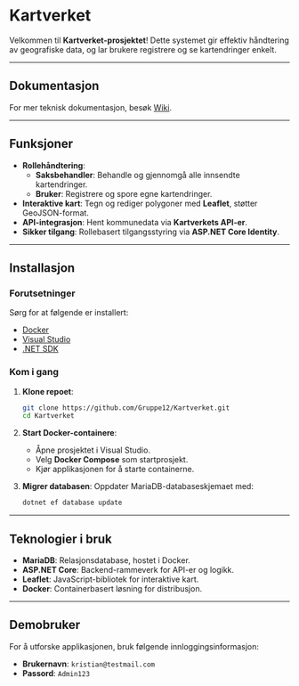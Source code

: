 # Kartverket

Velkommen til **Kartverket-prosjektet**! Dette systemet gir effektiv håndtering av geografiske data, og lar brukere registrere og se kartendringer enkelt.

---

## Dokumentasjon

For mer teknisk dokumentasjon, besøk [Wiki](https://github.com/Gruppe12/Kartverket/wiki).

---

## Funksjoner

- **Rollehåndtering**:
  - **Saksbehandler**: Behandle og gjennomgå alle innsendte kartendringer.
  - **Bruker**: Registrere og spore egne kartendringer.
- **Interaktive kart**: Tegn og rediger polygoner med **Leaflet**, støtter GeoJSON-format.
- **API-integrasjon**: Hent kommunedata via **Kartverkets API-er**.
- **Sikker tilgang**: Rollebasert tilgangsstyring via **ASP.NET Core Identity**.

---

## Installasjon

### Forutsetninger

Sørg for at følgende er installert:
- [Docker](https://www.docker.com/)
- [Visual Studio](https://visualstudio.microsoft.com/)
- [.NET SDK](https://dotnet.microsoft.com/download)

### Kom i gang

1. **Klone repoet**:
    ```bash
    git clone https://github.com/Gruppe12/Kartverket.git
    cd Kartverket
    ```

2. **Start Docker-containere**:
    - Åpne prosjektet i Visual Studio.
    - Velg **Docker Compose** som startprosjekt.
    - Kjør applikasjonen for å starte containerne.

3. **Migrer databasen**:
    Oppdater MariaDB-databaseskjemaet med:
    ```bash
    dotnet ef database update
    ```

---

## Teknologier i bruk

- **MariaDB**: Relasjonsdatabase, hostet i Docker.
- **ASP.NET Core**: Backend-rammeverk for API-er og logikk.
- **Leaflet**: JavaScript-bibliotek for interaktive kart.
- **Docker**: Containerbasert løsning for distribusjon.

---

## Demobruker

For å utforske applikasjonen, bruk følgende innloggingsinformasjon:

- **Brukernavn**: `kristian@testmail.com`
- **Passord**: `Admin123`
